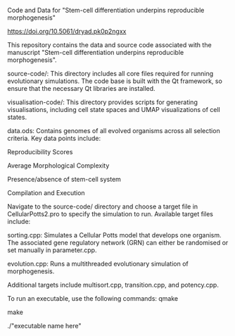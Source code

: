 Code and Data for "Stem-cell differentiation underpins reproducible morphogenesis"

https://doi.org/10.5061/dryad.pk0p2ngxx

This repository contains the data and source code associated with the manuscript "Stem-cell differentiation underpins reproducible morphogenesis".

source-code/: This directory includes all core files required for running evolutionary simulations. The code base is built with the Qt framework, so ensure that the necessary Qt libraries are installed.

visualisation-code/: This directory provides scripts for generating visualisations, including cell state spaces and UMAP visualizations of cell states.

data.ods: Contains genomes of all evolved organisms across all selection criteria. Key data points include:

Reproducibility Scores

Average Morphological Complexity

Presence/absence of stem-cell system

Compilation and Execution

Navigate to the source-code/ directory and choose a target file in CellularPotts2.pro to specify the simulation to run. Available target files include:

sorting.cpp: Simulates a Cellular Potts model that develops one organism. The associated gene regulatory network (GRN) can either be randomised or set manually in parameter.cpp.

evolution.cpp: Runs a multithreaded evolutionary simulation of morphogenesis.

Additional targets include multisort.cpp, transition.cpp, and potency.cpp.

To run an executable, use the following commands:
qmake

make

./"executable name here"
